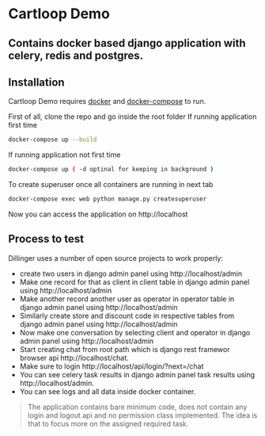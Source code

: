 # Cartloop Demo

## Contains docker based django application with celery, redis and postgres.

## Installation

Cartloop Demo requires [docker](https://www.docker.com/) and [docker-compose](https://docs.docker.com/compose/) to run.

First of all, clone the repo and go inside the root folder
If running application first time
```sh
docker-compose up --build
```
If running application not first time
```sh
docker-compose up ( -d optinal for keeping in background )
```
To create superuser once all containers are running in next tab
```sh
docker-compose exec web python manage.py createsuperuser
```
Now you can access the application on http://localhost

## Process to test

Dillinger uses a number of open source projects to work properly:

- create two users in django admin panel using http://localhost/admin
- Make one record for that as client in client table in django admin panel using http://localhost/admin
- Make another record another user as operator in operator table in django admin panel using http://localhost/admin
- Similarly create store and discount code in respective tables from django admin panel using http://localhost/admin
- Now make one conversation by selecting client and operator in django admin panel using http://localhost/admin
- Start creating chat from root path which is django rest framewor browser api http://localhost/chat.
- Make sure to login http://localhost/api/login/?next=/chat
- You can see celery task results in django admin panel task results using http://localhost/admin.
- You can see logs and all data inside docker container.


> The application contains bare minimum code, does not contain
> any login and logout api and no permission
> class implemented. The idea is that to
> focus more on the assigned required 
> task.